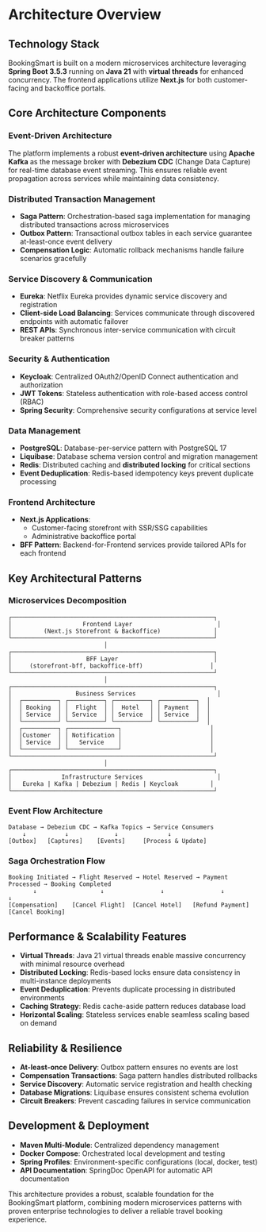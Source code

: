 # Architecture Overview

## Technology Stack

BookingSmart is built on a modern microservices architecture leveraging **Spring Boot 3.5.3** running on **Java 21** with **virtual threads** for enhanced concurrency. The frontend applications utilize **Next.js** for both customer-facing and backoffice portals.

## Core Architecture Components

### Event-Driven Architecture
The platform implements a robust **event-driven architecture** using **Apache Kafka** as the message broker with **Debezium CDC** (Change Data Capture) for real-time database event streaming. This ensures reliable event propagation across services while maintaining data consistency.

### Distributed Transaction Management
- **Saga Pattern**: Orchestration-based saga implementation for managing distributed transactions across microservices
- **Outbox Pattern**: Transactional outbox tables in each service guarantee at-least-once event delivery
- **Compensation Logic**: Automatic rollback mechanisms handle failure scenarios gracefully

### Service Discovery & Communication
- **Eureka**: Netflix Eureka provides dynamic service discovery and registration
- **Client-side Load Balancing**: Services communicate through discovered endpoints with automatic failover
- **REST APIs**: Synchronous inter-service communication with circuit breaker patterns

### Security & Authentication
- **Keycloak**: Centralized OAuth2/OpenID Connect authentication and authorization
- **JWT Tokens**: Stateless authentication with role-based access control (RBAC)
- **Spring Security**: Comprehensive security configurations at service level

### Data Management
- **PostgreSQL**: Database-per-service pattern with PostgreSQL 17
- **Liquibase**: Database schema version control and migration management
- **Redis**: Distributed caching and **distributed locking** for critical sections
- **Event Deduplication**: Redis-based idempotency keys prevent duplicate processing

### Frontend Architecture
- **Next.js Applications**: 
  - Customer-facing storefront with SSR/SSG capabilities
  - Administrative backoffice portal
- **BFF Pattern**: Backend-for-Frontend services provide tailored APIs for each frontend

## Key Architectural Patterns

### Microservices Decomposition
```
┌─────────────────────────────────────────────────────────┐
│                    Frontend Layer                        │
│         (Next.js Storefront & Backoffice)               │
└─────────────────────────────────────────────────────────┘
                           │
┌─────────────────────────────────────────────────────────┐
│                     BFF Layer                           │
│     (storefront-bff, backoffice-bff)                   │
└─────────────────────────────────────────────────────────┘
                           │
┌─────────────────────────────────────────────────────────┐
│                  Business Services                       │
│  ┌──────────┐ ┌──────────┐ ┌──────────┐ ┌──────────┐  │
│  │ Booking  │ │  Flight  │ │  Hotel   │ │ Payment  │  │
│  │ Service  │ │ Service  │ │ Service  │ │ Service  │  │
│  └──────────┘ └──────────┘ └──────────┘ └──────────┘  │
│  ┌──────────┐ ┌──────────────┐                         │
│  │Customer  │ │ Notification │                         │
│  │ Service  │ │   Service    │                         │
│  └──────────┘ └──────────────┘                         │
└─────────────────────────────────────────────────────────┘
                           │
┌─────────────────────────────────────────────────────────┐
│              Infrastructure Services                     │
│   Eureka | Kafka | Debezium | Redis | Keycloak         │
└─────────────────────────────────────────────────────────┘
```

### Event Flow Architecture
```
Database → Debezium CDC → Kafka Topics → Service Consumers
    ↓           ↓             ↓              ↓
[Outbox]   [Captures]    [Events]     [Process & Update]
```

### Saga Orchestration Flow
```
Booking Initiated → Flight Reserved → Hotel Reserved → Payment Processed → Booking Completed
       ↓                  ↓                ↓                ↓                    ↓
[Compensation]    [Cancel Flight]  [Cancel Hotel]   [Refund Payment]    [Cancel Booking]
```

## Performance & Scalability Features

- **Virtual Threads**: Java 21 virtual threads enable massive concurrency with minimal resource overhead
- **Distributed Locking**: Redis-based locks ensure data consistency in multi-instance deployments
- **Event Deduplication**: Prevents duplicate processing in distributed environments
- **Caching Strategy**: Redis cache-aside pattern reduces database load
- **Horizontal Scaling**: Stateless services enable seamless scaling based on demand

## Reliability & Resilience

- **At-least-once Delivery**: Outbox pattern ensures no events are lost
- **Compensation Transactions**: Saga pattern handles distributed rollbacks
- **Service Discovery**: Automatic service registration and health checking
- **Database Migrations**: Liquibase ensures consistent schema evolution
- **Circuit Breakers**: Prevent cascading failures in service communication

## Development & Deployment

- **Maven Multi-Module**: Centralized dependency management
- **Docker Compose**: Orchestrated local development and testing
- **Spring Profiles**: Environment-specific configurations (local, docker, test)
- **API Documentation**: SpringDoc OpenAPI for automatic API documentation

This architecture provides a robust, scalable foundation for the BookingSmart platform, combining modern microservices patterns with proven enterprise technologies to deliver a reliable travel booking experience.
